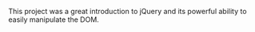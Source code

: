 
This project was a great introduction to jQuery and its powerful ability to easily manipulate the DOM.

